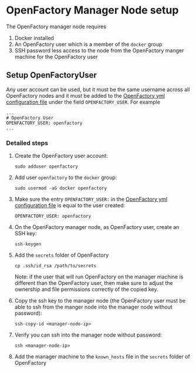 # OpenFactory Manager Node setup
The OpenFactory manager node requires
1. Docker installed
2. An OpenFactory user which is a member of the `docker` group
3. SSH password less access to the node from the OpenFactory manger machine for the OpenFactory user

## Setup OpenFactoryUser
Any user account can be used, but it must be the same username across all OpenFactory nodes and it must be added to the [OpenFactory yml configuration file](../../openfactory/config/openfactory.yml) under the field `OPENFACTORY_USER`. For example
```
...
# OpenFactory User
OPENFACTORY_USER: openfactory
...
```
### Detailed steps
1. Create the OpenFactory user account:
   ```
   sudo adduser openfactory
   ```

2. Add user `openfactory` to the `docker` group:
   ```
   sudo usermod -aG docker openfactory
   ```

3. Make sure the entry `OPENFACTORY_USER:` in the [OpenFactory yml configuration file](../../openfactory/config/openfactory.yml) is equal to the user created:
   ```
   OPENFACTORY_USER: openfactory
   ```

4. On the OpenFactory manager node, as OpenFactory user, create an SSH key:
   ```
   ssh-keygen
   ```

5. Add the `secrets` folder of OpenFactory
   ```
   cp .ssh/id_rsa /path/to/secrets
   ```
   Note: if the user that will run OpenFactory on the manager machine is different than the OpenFactory user, 
   then make sure to adjust the ownership and file permissions correctly of the copied key.

6. Copy the ssh key to the manager node (the OpenFactory user must be able to ssh from the manger node into the manager node without password):
   ```
   ssh-copy-id <manager-node-ip>
   ```

7. Verify you can ssh into the manager node without password:
   ```
   ssh <manager-node-ip>
   ```
   
8. Add the manager machine to the `known_hosts` file in the `secrets` folder of OpenFactory
